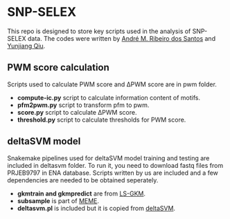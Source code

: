 # SNP-SELEX

This repo is designed to store key scripts used in the analysis of SNP-SELEX data. The codes were written by [André M. Ribeiro dos Santos](andremrsantos@gmail.com) and [Yunjiang Qiu](serein927@gmail.com). 

## PWM score calculation

Scripts used to calculate PWM score and ΔPWM score are in pwm folder. 

- **compute-ic.py** script to calculate information content of motifs.
- **pfm2pwm.py** script to transform pfm to pwm.
- **score.py** script to calculate ΔPWM score.
- **threshold.py** script to calculate thresholds for PWM score.

## deltaSVM model 

Snakemake pipelines used for deltaSVM model training and testing are included in deltasvm folder. To run it, you need to download fastq files from PRJEB9797 in ENA database. Scripts written by us are included and a few dependencies are needed to be obtained seperately.

- **gkmtrain and gkmpredict** are from [LS-GKM](https://github.com/Dongwon-Lee/lsgkm).
- **subsample** is part of [MEME](http://meme-suite.org/doc/fasta-subsample.html). 
- **deltasvm.pl** is included but it is copied from [deltaSVM](http://www.beerlab.org/deltasvm/).
